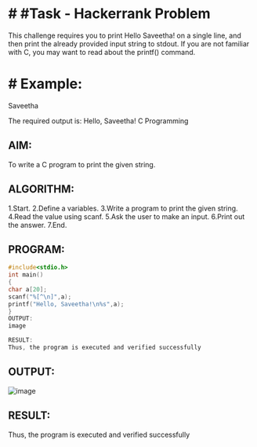 # # #Task - Hackerrank Problem

This challenge requires you to print Hello Saveetha! on a single line, and then print the already provided input string to stdout. If you are not familiar with C, you may want to read about the printf() command.

# # Example:

Saveetha

The required output is: Hello, Saveetha! C Programming

## AIM:
To write a C program to print the given string.

## ALGORITHM:
1.Start.
2.Define a variables.
3.Write a program to print the given string.
4.Read the value using scanf.
5.Ask the user to make an input.
6.Print out the answer.
7.End.

## PROGRAM:
~~~c
#include<stdio.h> 
int main()
{
char a[20]; 
scanf("%[^\n]",a);
printf("Hello, Saveetha!\n%s",a);
}
OUTPUT:
image

RESULT:
Thus, the program is executed and verified successfully
~~~
## OUTPUT:
![image](https://github.com/user-attachments/assets/f7a3abf8-4b3d-490c-a7d5-83e323e04a5d)

## RESULT:
Thus, the program is executed and verified successfully
